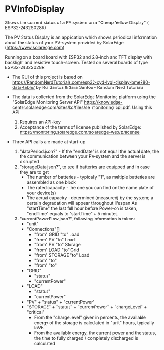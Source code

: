 # PVInfoDisplay
Shows the current status of a PV system on a "Cheap Yellow Display" ( ESP32-2432S028R)

The PV Status Display is an application which shows periodical information about the status of your PV-system provided 
by SolarEdge (https://www.solaredge.com)  

Running on a board board with ESP32 and 2.8-inch and TFT display with backlight and resistive touch-screen. 
Tested on several boards of type ESP32-2432S028R

  + The GUI of this project is based on https://RandomNerdTutorials.com/esp32-cyd-lvgl-display-bme280-data-table/ by Rui Santos & Sara Santos - Random Nerd Tutorials
  + The data is collected from the SolarEdge Monitoring platform using the "SolarEdge Monitoring Server API" https://knowledge-center.solaredge.com/sites/kc/files/se_monitoring_api.pdf. 
    Using this API 
    1)  Requires an API-key
    2)  Acceptance of the terms of license published by SolarEdge: https://monitoring.solaredge.com/solaredge-web/p/license

  + Three API calls are made at start-up
    1)  "dataPeriod.json?"            -     If the "endDate" is not equal the actual date, the the communication between your PV-system and the server is disrupted
    2)  "storageData.json?", to see if batteries are equipped and in case they are to get
        + The number of batteries     -     typically "1", as multiple batteries are assembled as one block
        + The rated capacity          -     the one you can find on the name plate of your device(s)
        +  The actual capacity        -     determined (measured) by the system; a certain degradation will appear throughout lifespan
                                            As "startTime" the last full hour before Power-on is taken,  "endTime" equals to "startTime" + 5 minutes.
    3)  "currentPowerFlow.json?", following information is taken:
          +  "unit"
          +  "Connections"[]
             +  "from" GRID     "to"  Load
             +  "from" PV       "to"  Load
             +  "from" PV       "to"  Storage
             +  "from" LOAD     "to"  Grid
             +  "from" STORAGE  "to"  Load
             + "from"      "to"
             + "from"      "to"
          +  "GRID"
             +  "status"
             +  "currentPower"
          + "LOAD"
            +  "status"
            +  "currentPower"
          +  "PV"
            +  "status"
            +  "currentPower"
          +  "STORAGE"
            +  "status"
            +  "currentPower"
            +  "chargeLevel"
            +  "critical"
              +  From the "chargeLevel" given in percents, the available energy of the storage is calculated in "unit" hours, typically kWh
              +  From the available energy, the current power and the status, the time to fully charged / completely discharged is calculated 
